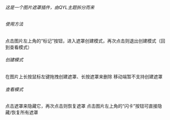 ###### 这是一个图片遮罩插件，由QYL主题拆分而来
###### 使用方法
点击图片左上角的“标记”按钮，进入遮罩创建模式，再次点击则退出创建模式（回到查看模式）
###### 创建模式
在图片上长按鼠标左键拖拽创建遮罩、长按遮罩来删除
移动端暂不支持创建遮罩
###### 查看模式
点击遮罩来隐藏它，再次点击则恢复遮罩
点击图片左上角的“闪卡”按钮可直接隐藏/恢复所有遮罩